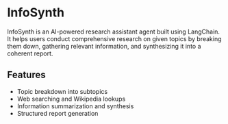 # InfoSynth

InfoSynth is an AI-powered research assistant agent built using LangChain. It helps users conduct comprehensive research on given topics by breaking them down, gathering relevant information, and synthesizing it into a coherent report.

## Features

- Topic breakdown into subtopics
- Web searching and Wikipedia lookups
- Information summarization and synthesis
- Structured report generation

